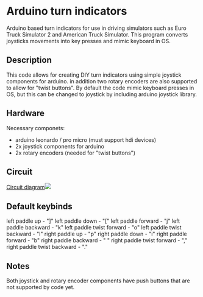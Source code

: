 # Arduino turn indicators
Arduino based turn indicators for use in driving simulators such as Euro Truck Simulator 2 and American Truck Simulator. This program converts joysticks movements into key presses and mimic keyboard in OS.

## Description
This code allows for creating DIY turn indicators using simple joystick components for arduino. in addition two rotary encoders are also supported to allow for "twist buttons". By default the code mimic keyboard presses in OS, but this can be changed to joystick by including arduino joystick library. 

## Hardware
Necessary componets: 
- arduino leonardo / pro micro (must support hdi devices)
- 2x joystick components for arduino
- 2x rotary encoders (needed for "twist buttons")

## Circuit
[Circuit diagram](circuit.svg)<img src="circuit.svg">

## Default keybinds
left paddle up - "]"
left paddle down - "["
left paddle forward - "j"
left paddle backward - "k"
left paddle twist forward - "o"
left paddle twist backward - "l"
right paddle up - "p"
right paddle down - "i"
right paddle forward - "b"
right paddle backward - " "
right paddle twist forward - ","
right paddle twist backward - "."


## Notes
Both joystick and rotary encoder components have push buttons that are not supported by code yet.
